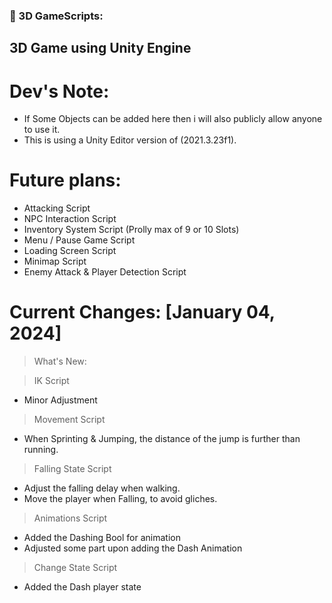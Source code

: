 ### 🔨 3D GameScripts:
3D Game using Unity Engine
---

<h1>Dev's Note:</h1>

- If Some Objects can be added here then i will also publicly allow anyone to use it.
- This is using a Unity Editor version of (2021.3.23f1).

<h1>Future plans:</h1>

- Attacking Script
- NPC Interaction Script
- Inventory System Script (Prolly max of 9 or 10 Slots)
- Menu / Pause Game Script
- Loading Screen Script
- Minimap Script
- Enemy Attack & Player Detection Script

<h1>Current Changes: [January 04, 2024]</h1>

> What's New:

> IK Script
- Minor Adjustment
  
> Movement Script
- When Sprinting & Jumping, the distance of the jump is further than running.

> Falling State Script
- Adjust the falling delay when walking.
- Move the player when Falling, to avoid gliches.

> Animations Script
- Added the Dashing Bool for animation
- Adjusted some part upon adding the Dash Animation

> Change State Script
- Added the Dash player state

